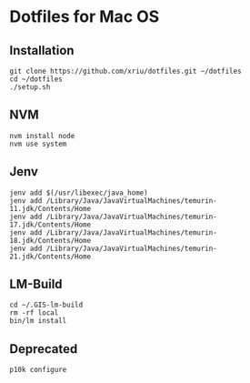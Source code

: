 # Dotfiles for Mac OS

## Installation

```
git clone https://github.com/xriu/dotfiles.git ~/dotfiles
cd ~/dotfiles
./setup.sh
```

## NVM

```
nvm install node
nvm use system
```

## Jenv

```
jenv add $(/usr/libexec/java_home)
jenv add /Library/Java/JavaVirtualMachines/temurin-11.jdk/Contents/Home
jenv add /Library/Java/JavaVirtualMachines/temurin-17.jdk/Contents/Home
jenv add /Library/Java/JavaVirtualMachines/temurin-18.jdk/Contents/Home
jenv add /Library/Java/JavaVirtualMachines/temurin-21.jdk/Contents/Home
```

## LM-Build

```
cd ~/.GIS-lm-build
rm -rf local
bin/lm install
```

## Deprecated

```
p10k configure
```
